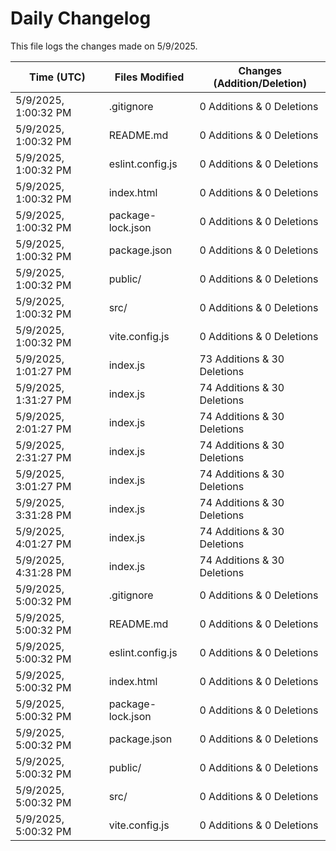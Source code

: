 # Daily Changelog

This file logs the changes made on 5/9/2025.

| Time (UTC)             | Files Modified                    | Changes (Addition/Deletion) |
|------------------------|-----------------------------------|-----------------------------|
| 5/9/2025, 1:00:32 PM | .gitignore | 0 Additions & 0 Deletions |
| 5/9/2025, 1:00:32 PM | README.md | 0 Additions & 0 Deletions |
| 5/9/2025, 1:00:32 PM | eslint.config.js | 0 Additions & 0 Deletions |
| 5/9/2025, 1:00:32 PM | index.html | 0 Additions & 0 Deletions |
| 5/9/2025, 1:00:32 PM | package-lock.json | 0 Additions & 0 Deletions |
| 5/9/2025, 1:00:32 PM | package.json | 0 Additions & 0 Deletions |
| 5/9/2025, 1:00:32 PM | public/ | 0 Additions & 0 Deletions |
| 5/9/2025, 1:00:32 PM | src/ | 0 Additions & 0 Deletions |
| 5/9/2025, 1:00:32 PM | vite.config.js | 0 Additions & 0 Deletions |
| 5/9/2025, 1:01:27 PM | index.js | 73 Additions & 30 Deletions|
| 5/9/2025, 1:31:27 PM | index.js | 74 Additions & 30 Deletions|
| 5/9/2025, 2:01:27 PM | index.js | 74 Additions & 30 Deletions|
| 5/9/2025, 2:31:27 PM | index.js | 74 Additions & 30 Deletions|
| 5/9/2025, 3:01:27 PM | index.js | 74 Additions & 30 Deletions|
| 5/9/2025, 3:31:28 PM | index.js | 74 Additions & 30 Deletions|
| 5/9/2025, 4:01:27 PM | index.js | 74 Additions & 30 Deletions|
| 5/9/2025, 4:31:28 PM | index.js | 74 Additions & 30 Deletions|
| 5/9/2025, 5:00:32 PM | .gitignore | 0 Additions & 0 Deletions|
| 5/9/2025, 5:00:32 PM | README.md | 0 Additions & 0 Deletions|
| 5/9/2025, 5:00:32 PM | eslint.config.js | 0 Additions & 0 Deletions|
| 5/9/2025, 5:00:32 PM | index.html | 0 Additions & 0 Deletions|
| 5/9/2025, 5:00:32 PM | package-lock.json | 0 Additions & 0 Deletions|
| 5/9/2025, 5:00:32 PM | package.json | 0 Additions & 0 Deletions|
| 5/9/2025, 5:00:32 PM | public/ | 0 Additions & 0 Deletions|
| 5/9/2025, 5:00:32 PM | src/ | 0 Additions & 0 Deletions|
| 5/9/2025, 5:00:32 PM | vite.config.js | 0 Additions & 0 Deletions|
